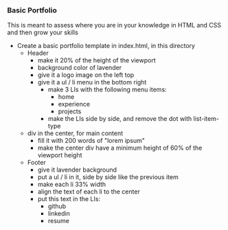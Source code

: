 ### Basic Portfolio
This is meant to assess where you are in your knowledge in HTML and CSS and then grow your skills
- Create a basic portfolio template in index.html, in this directory
  - Header
    - make it 20% of the height of the viewport
    - background color of lavender
    - give it a logo image on the left top
    - give it a ul / li menu in the bottom right
      - make 3 LIs with the following menu items:
        - home
        - experience
        - projects
      - make the LIs side by side, and remove the dot with list-item-type
  - div in the center, for main content
    - fill it with 200 words of "lorem ipsum"
    - make the center div have a minimum height of 60% of the viewport height
  - Footer
    - give it lavender background
    - put a ul / li in it, side by side like the previous item
    - make each li 33% width
    - align the text of each li to the center
    - put this text in the LIs:
      - github
      - linkedin
      - resume
  
